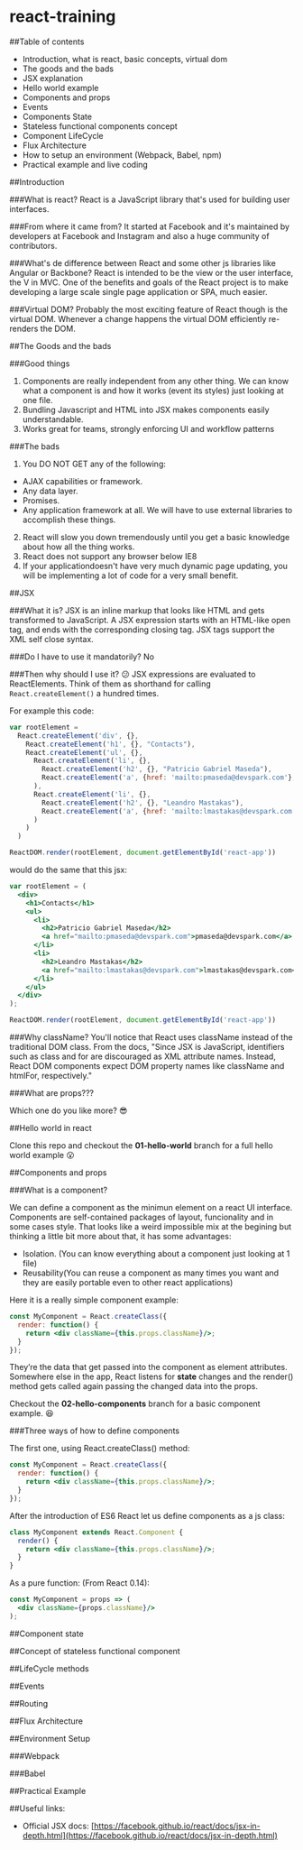 # react-training

##Table of contents

- Introduction, what is react, basic concepts, virtual dom
- The goods and the bads
- JSX explanation
- Hello world example
- Components and props
- Events
- Components State
- Stateless functional components concept
- Component LifeCycle
- Flux Architecture
- How to setup an environment (Webpack, Babel, npm)
- Practical example and live coding

##Introduction

###What is react?
React is a JavaScript library that's used for building user interfaces. 

###From where it came from?
It started at Facebook and it's maintained by developers at Facebook and Instagram and also a huge community of contributors.

###What's de difference between React and some other js libraries like Angular or Backbone?
React is intended to be the view or the user interface, the V in MVC. One of the benefits and goals of the React project is to make developing a large scale single page application or SPA, much easier.

###Virtual DOM?
Probably the most exciting feature of React though is the virtual DOM. Whenever a change happens the virtual DOM efficiently re-renders the DOM. 

##The Goods and the bads

###Good things

1. Components are really independent from any other thing. We can know what a component is and how it works (event its styles) just looking at one file.
2. Bundling Javascript and HTML into JSX makes components easily understandable.
3. Works great for teams, strongly enforcing UI and workflow patterns

###The bads

1. You DO NOT GET any of the following:
  -  AJAX capabilities or framework.
  -  Any data layer.
  -  Promises.
  -  Any application framework at all.
We will have to use external libraries to accomplish these things.

2. React will slow you down tremendously until you get a basic knowledge about how all the thing works.
3. React does not support any browser below IE8
4. If your applicationdoesn't have very much dynamic page updating, you will be implementing a lot of code for a very small benefit.

##JSX

###What it is?
JSX is an inline markup that looks like HTML and gets transformed to JavaScript. A JSX expression starts with an HTML-like open tag, and ends with the corresponding closing tag. JSX tags support the XML self close syntax.

###Do I have to use it mandatorily?
No

###Then why should I use it? :confused:
JSX expressions are evaluated to ReactElements. Think of them as shorthand for calling `React.createElement()` a hundred times.

For example this code:
```javascript
var rootElement =
  React.createElement('div', {}, 
    React.createElement('h1', {}, "Contacts"),
    React.createElement('ul', {},
      React.createElement('li', {},
        React.createElement('h2', {}, "Patricio Gabriel Maseda"),
        React.createElement('a', {href: 'mailto:pmaseda@devspark.com'}, 'pmaseda@devspark.com')
      ),
      React.createElement('li', {},
        React.createElement('h2', {}, "Leandro Mastakas"),
        React.createElement('a', {href: 'mailto:lmastakas@devspark.com'}, 'lmastakas@devspark.com')
      )
    )
  )

ReactDOM.render(rootElement, document.getElementById('react-app'))
```

would do the same that this jsx:
```jsx
var rootElement = (
  <div>
    <h1>Contacts</h1>
    <ul>
      <li>
        <h2>Patricio Gabriel Maseda</h2>
        <a href="mailto:pmaseda@devspark.com">pmaseda@devspark.com</a>
      </li>
      <li>
        <h2>Leandro Mastakas</h2>
        <a href="mailto:lmastakas@devspark.com">lmastakas@devspark.com</a>
      </li>
    </ul>
  </div>
);

ReactDOM.render(rootElement, document.getElementById('react-app'))
```

###Why className?
You'll notice that React uses className instead of the traditional DOM class. From the docs, "Since JSX is JavaScript, identifiers such as class and for are discouraged as XML attribute names. Instead, React DOM components expect DOM property names like className and htmlFor, respectively."

###What are props???

Which one do you like more? :sunglasses:

##Hello world in react

Clone this repo and checkout the __01-hello-world__ branch for a full hello world example :open_mouth:

##Components and props

###What is a component?

We can define a component as the minimun element on a react UI interface. Components are self-contained packages of layout, funcionality and in some cases style. That looks like a weird impossible mix at the begining but thinking a little bit more about that, it has some advantages:
- Isolation. (You can know everything about a component just looking at 1 file)
- Reusability(You can reuse a component as many times you want and they are easily portable even to other react applications)

Here it is a really simple component example:

```jsx
const MyComponent = React.createClass({
  render: function() {
    return <div className={this.props.className}/>;
  }
});
```

They’re the data that get passed into the component as element attributes. Somewhere else in the app, React listens for __state__ changes and the render() method gets called again passing the changed data into the props.

Checkout the __02-hello-components__ branch for a basic component example. :satisfied:

###Three ways of how to define components

The first one, using React.createClass() method:
```jsx
const MyComponent = React.createClass({
  render: function() {
    return <div className={this.props.className}/>;
  }
});
```
After the introduction of ES6 React let us define components as a js class:
```jsx
class MyComponent extends React.Component {
  render() {
    return <div className={this.props.className}/>;
  }
}
```

As a pure function: (From React 0.14):
```jsx
const MyComponent = props => (
  <div className={props.className}/>
);
```

##Component state


##Concept of stateless functional component

##LifeCycle methods

##Events

##Routing

##Flux Architecture

##Environment Setup

###Webpack

###Babel

##Practical Example

##Useful links:
- Official JSX docs: [https://facebook.github.io/react/docs/jsx-in-depth.html](https://facebook.github.io/react/docs/jsx-in-depth.html)
